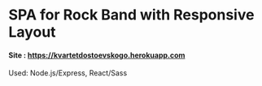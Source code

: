 # SPA for Rock Band with Responsive Layout
#### Site : https://kvartetdostoevskogo.herokuapp.com 



Used: Node.js/Express, React/Sass
